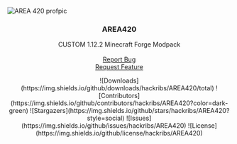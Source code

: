 ![AREA 420 profpic](https://github.com/hackribs/AREA420/assets/48854364/22988ee9-c090-4a34-ab2f-3fd6d00904ad)

<p align="center">
  <h3 align="center">AREA420</h3>
  <p align="center">
    CUSTOM 1.12.2 Minecraft Forge Modpack
    <br>
  <br/>
  <a
  href="https://github.com/hackribs/AREA420/issues">Report Bug</a>
  <br>
  <a
     href="https://github.com/hackribs/AREA420/issues">Request Feature
  </a>
<p>
</p>
<p align="center">
![Downloads](https://img.shields.io/github/downloads/hackribs/AREA420/total) ![Contributors](https://img.shields.io/github/contributors/hackribs/AREA420?color=dark-green) ![Stargazers](https://img.shields.io/github/stars/hackribs/AREA420?style=social) ![Issues](https://img.shields.io/github/issues/hackribs/AREA420) ![License](https://img.shields.io/github/license/hackribs/AREA420) 
